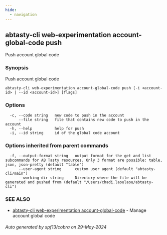 ```yaml
---
hide:
  - navigation
---
```

## abtasty-cli web-experimentation account-global-code push

Push account global code

### Synopsis

Push account global code

```
abtasty-cli web-experimentation account-global-code push [-i <account-id> | --id <account-id>] [flags]
```

### Options

```
  -c, --code string   new code to push in the account
      --file string   file that contains new code to push in the account
  -h, --help          help for push
  -i, --id string     id of the global code account
```

### Options inherited from parent commands

```
  -f, --output-format string   output format for the get and list subcommands for AB Tasty resources. Only 3 format are possible: table, json, json-pretty (default "table")
      --user-agent string      custom user agent (default "abtasty-cli/main")
      --working-dir string     Directory where the file will be generated and pushed from (default "/Users/chadi.laoulaou/abtasty-cli")
```

### SEE ALSO

* [abtasty-cli web-experimentation account-global-code](abtasty-cli_web-experimentation_account-global-code.md)	 - Manage account global code

###### Auto generated by spf13/cobra on 29-May-2024

